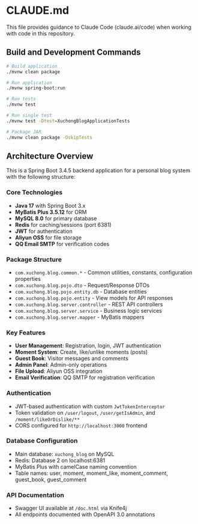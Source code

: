 # CLAUDE.md

This file provides guidance to Claude Code (claude.ai/code) when working with code in this repository.

## Build and Development Commands

```bash
# Build application
./mvnw clean package

# Run application
./mvnw spring-boot:run

# Run tests
./mvnw test

# Run single test
./mvnw test -Dtest=XuchongBlogApplicationTests

# Package JAR
./mvnw clean package -DskipTests
```

## Architecture Overview

This is a Spring Boot 3.4.5 backend application for a personal blog system with the following structure:

### Core Technologies
- **Java 17** with Spring Boot 3.x
- **MyBatis Plus 3.5.12** for ORM
- **MySQL 8.0** for primary database
- **Redis** for caching/sessions (port 6381)
- **JWT** for authentication
- **Aliyun OSS** for file storage
- **QQ Email SMTP** for verification codes

### Package Structure
- `com.xuchong.blog.common.*` - Common utilities, constants, configuration properties
- `com.xuchong.blog.pojo.dto` - Request/Response DTOs
- `com.xuchong.blog.pojo.entity.db` - Database entities
- `com.xuchong.blog.pojo.entity` - View models for API responses
- `com.xuchong.blog.server.controller` - REST API controllers
- `com.xuchong.blog.server.service` - Business logic services
- `com.xuchong.blog.server.mapper` - MyBatis mappers

### Key Features
- **User Management**: Registration, login, JWT authentication
- **Moment System**: Create, like/unlike moments (posts)
- **Guest Book**: Visitor messages and comments
- **Admin Panel**: Admin-only operations
- **File Upload**: Aliyun OSS integration
- **Email Verification**: QQ SMTP for registration verification

### Authentication
- JWT-based authentication with custom `JwtTokenInterceptor`
- Token validation on `/user/logout`, `/user/getIsAdmin`, and `/moment/likeOrDislike/**`
- CORS configured for `http://localhost:3000` frontend

### Database Configuration
- Main database: `xuchong_blog` on MySQL
- Redis: Database 2 on localhost:6381
- MyBatis Plus with camelCase naming convention
- Table names: user, moment, moment_like, moment_comment, guest_book, guest_comment

### API Documentation
- Swagger UI available at `/doc.html` via Knife4j
- All endpoints documented with OpenAPI 3.0 annotations